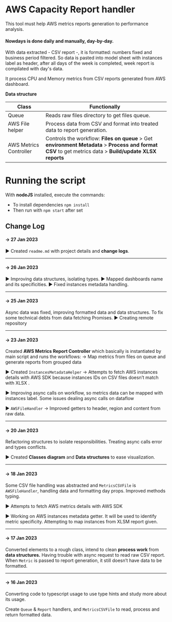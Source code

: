 # AWS Capacity Report handler
This tool must help AWS metrics reports generation to performance analysis.

#### **Nowdays** is done daily and manually, day-by-day. 
With data extracted - CSV report -, it is formatted: numbers fixed and business period filtered. So data is pasted into model sheet with instances label as header, after all days of the week is completed, week report is compilated with day's data.

It process CPU and Memory metrics from CSV reports generated from AWS dashboard. 

**Data structure**

| Class | Functionally |
| ---   |     ---      | 
Queue | Reads raw files directory to get files queue. |
AWS File helper | Process data from CSV and format into treated data to report generation. |
| AWS Metrics Controller | Controls the workflow: **Files on queue** > Get **environment Metadata** > **Process and format CSV** to get metrics data > **Build/update XLSX reports**
    
# Running the script
With **nodeJS** installed, execute the commands:
- To install dependencies `` npm install ``
- Then run with `` npm start `` after set 
## Change Log
#### **→ 27 Jan 2023**
► Created `readme.md` with project details and **change logs**.

---
#### **→ 26 Jan 2023**
► Improving data structures, isolating types. 
► Mapped dashboards name and its specificities. 
► Fixed instances metadata handling.

---
#### **→ 25 Jan 2023**

Async data was fixed, improving formatted data and  data structures. 
To fix some technical debts from data fetching Promises.
► Creating remote repository

---
#### **→ 23 Jan 2023**
Created **AWS Metrics Report Controller** which basically is instantiated by main script and runs the workflows: 
→ Map metrics from files on queue and generate reports from grouped data    

►  Created `InstancesMetadataHelper` → Attempts to fetch AWS instances details with AWS SDK because instances IDs on CSV files doesn’t match with XLSX . 

►  Improving async calls on workflow, so metrics data can be mapped with instances label. Some issues dealing async calls on dataflow

►  `AWSFileHandler` → Improved getters to header, region and content from raw data.

---
#### **→ 20 Jan 2023**
Refactoring structures to isolate responsibilities. Treating async calls error and types conflicts.

► Created **Classes diagram** and **Data structures** to ease visualization.

---
#### **→ 18 Jan 2023**

Some CSV file handling was abstracted and `MetricsCSVFile` is `AWSFileHandler`, handling data and formatting day props. Improved methods typing.

►  Attempts to fetch AWS metrics details with AWS SDK

►  Working on AWS instances metadata getter. It will be used to identify metric specificity. Attempting to map instances from XLSM report given.

---
#### **→ 17 Jan 2023**

Converted elements to a rough class, intend to clean **process work** from **data structures.** Having trouble with async request to read raw CSV report. When `Metric` is passed to report generation, it still doesn’t have data to be formatted.

---
#### **→ 16 Jan 2023**

Converting code to typescript usage to use type hints and study more about its usage. 

Create `Queue` & `Report` handlers, and `MetricsCSVFile` to read, process and return formatted data.
